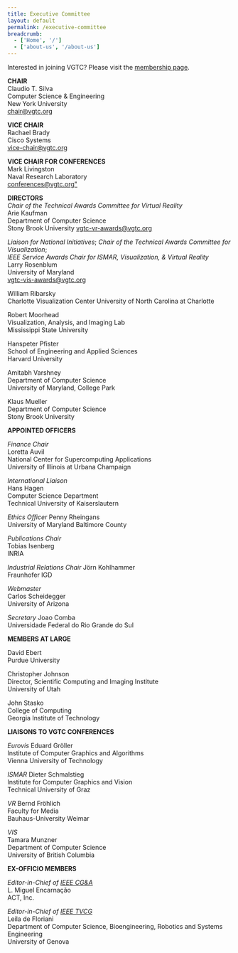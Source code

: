 ```yaml
---
title: Executive Committee
layout: default
permalink: /executive-committee
breadcrumb:
  - ['Home', '/']
  - ['about-us', '/about-us']
---
```


Interested in joining VGTC? Please visit the
[membership page](http://vgtc.vgtc.org/about-us/membership).

**CHAIR**  
Claudio T. Silva  
Computer Science &amp; Engineering  
New York University  
[chair@vgtc.org](mailto:chair@vgtc.org)

**VICE CHAIR**  
Rachael Brady  
Cisco Systems  
[vice-chair@vgtc.org](mailto:vice-chair@vgtc.org)

**VICE CHAIR FOR CONFERENCES**  
Mark Livingston  
Naval Research Laboratory  
[conferences@vgtc.org"](mailto:conferences@vgtc.org)

**DIRECTORS**  
_Chair of the Technical Awards Committee for Virtual Reality_  
Arie Kaufman  
Department of Computer Science  
Stony Brook University
[vgtc-vr-awards@vgtc.org](mailto:vgtc-vr-awards@vgtc.org)

_Liaison for National Initiatives_;
_Chair of the Technical Awards Committee for Visualization_;  
_IEEE Service Awards Chair for ISMAR, Visualization, &amp; Virtual Reality_  
Larry Rosenblum  
University of Maryland  
[vgtc-vis-awards@vgtc.org](mailto:vgtc-vis-awards@vgtc.org)

William Ribarsky  
Charlotte Visualization Center
University of North Carolina at Charlotte

Robert Moorhead  
Visualization, Analysis, and Imaging Lab  
Mississippi State University

Hanspeter Pfister  
School of Engineering and Applied Sciences  
Harvard University
  
Amitabh Varshney  
Department of Computer Science  
University of Maryland, College Park

Klaus Mueller  
Department of Computer Science  
Stony Brook University

**APPOINTED OFFICERS**  

_Finance Chair_  
Loretta Auvil  
National Center for Supercomputing Applications  
University of Illinois at Urbana Champaign

_International Liaison_  
Hans Hagen  
Computer Science Department  
Technical University of Kaiserslautern

_Ethics Officer_
Penny Rheingans  
University of Maryland Baltimore County

_Publications Chair_  
Tobias Isenberg  
INRIA

_Industrial Relations Chair_
Jörn Kohlhammer  
Fraunhofer IGD  

_Webmaster_  
Carlos Scheidegger  
University of Arizona

_Secretary_
Joao Comba  
Universidade Federal do Rio Grande do Sul

**MEMBERS AT LARGE**

David Ebert  
Purdue University

Christopher Johnson  
Director, Scientific Computing and Imaging Institute  
University of Utah

John Stasko  
College of Computing  
Georgia Institute of Technology

**LIAISONS TO VGTC CONFERENCES**

_Eurovis_
Eduard Gröller  
Institute of Computer Graphics and Algorithms  
Vienna University of Technology

_ISMAR_
Dieter Schmalstieg  
Institute for Computer Graphics and Vision  
Technical University of Graz

_VR_
Bernd Fröhlich  
Faculty for Media  
Bauhaus-University Weimar

_VIS_  
Tamara Munzner  
Department of Computer Science  
University of British Columbia

**EX-OFFICIO MEMBERS**

_Editor-in-Chief of [IEEE CG&amp;A](http://www.computer.org/cga)_  
L. Miguel Encarnação  
ACT, Inc.

_Editor-in-Chief of [IEEE TVCG](http://www.computer.org/portal/web/tvcg)_  
Leila de Floriani  
Department of Computer Science, Bioengineering, Robotics and Systems Engineering  
University of Genova
